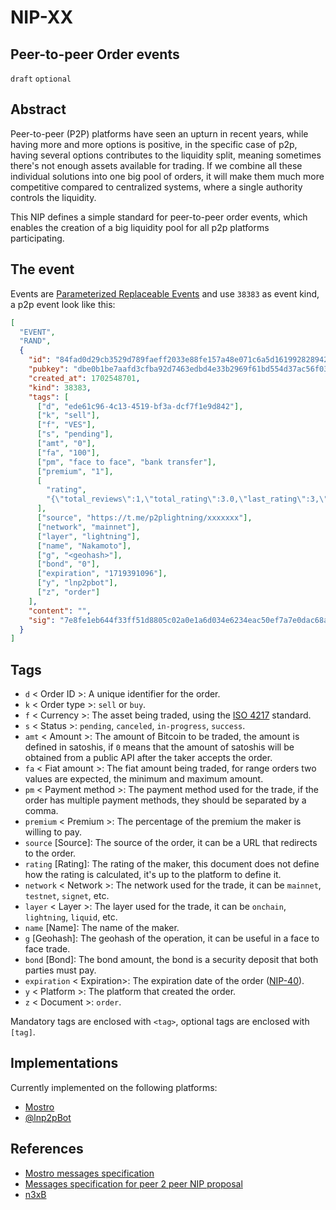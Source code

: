 # NIP-XX

## Peer-to-peer Order events

`draft` `optional`

## Abstract

Peer-to-peer (P2P) platforms have seen an upturn in recent years, while having more and more options is positive, in the specific case of p2p, having several options contributes to the liquidity split, meaning sometimes there's not enough assets available for trading. If we combine all these individual solutions into one big pool of orders, it will make them much more competitive compared to centralized systems, where a single authority controls the liquidity.

This NIP defines a simple standard for peer-to-peer order events, which enables the creation of a big liquidity pool for all p2p platforms participating.

## The event

Events are [Parameterized Replaceable Events](https://github.com/nostr-protocol/nips/blob/master/01.md#kinds) and use `38383` as event kind, a p2p event look like this:

```json
[
  "EVENT",
  "RAND",
  {
    "id": "84fad0d29cb3529d789faeff2033e88fe157a48e071c6a5d1619928289420e31",
    "pubkey": "dbe0b1be7aafd3cfba92d7463edbd4e33b2969f61bd554d37ac56f032e13355a",
    "created_at": 1702548701,
    "kind": 38383,
    "tags": [
      ["d", "ede61c96-4c13-4519-bf3a-dcf7f1e9d842"],
      ["k", "sell"],
      ["f", "VES"],
      ["s", "pending"],
      ["amt", "0"],
      ["fa", "100"],
      ["pm", "face to face", "bank transfer"],
      ["premium", "1"],
      [
        "rating",
        "{\"total_reviews\":1,\"total_rating\":3.0,\"last_rating\":3,\"max_rate\":5,\"min_rate\":1}"
      ],
      ["source", "https://t.me/p2plightning/xxxxxxx"],
      ["network", "mainnet"],
      ["layer", "lightning"],
      ["name", "Nakamoto"],
      ["g", "<geohash>"],
      ["bond", "0"],
      ["expiration", "1719391096"],
      ["y", "lnp2pbot"],
      ["z", "order"]
    ],
    "content": "",
    "sig": "7e8fe1eb644f33ff51d8805c02a0e1a6d034e6234eac50ef7a7e0dac68a0414f7910366204fa8217086f90eddaa37ded71e61f736d1838e37c0b73f6a16c4af2"
  }
]
```

## Tags

- `d` < Order ID >: A unique identifier for the order.
- `k` < Order type >: `sell` or `buy`.
- `f` < Currency >: The asset being traded, using the [ISO 4217](https://en.wikipedia.org/wiki/ISO_4217) standard.
- `s` < Status >: `pending`, `canceled`, `in-progress`, `success`.
- `amt` < Amount >: The amount of Bitcoin to be traded, the amount is defined in satoshis, if `0` means that the amount of satoshis will be obtained from a public API after the taker accepts the order.
- `fa` < Fiat amount >: The fiat amount being traded, for range orders two values are expected, the minimum and maximum amount.
- `pm` < Payment method >: The payment method used for the trade, if the order has multiple payment methods, they should be separated by a comma.
- `premium` < Premium >: The percentage of the premium the maker is willing to pay.
- `source` [Source]: The source of the order, it can be a URL that redirects to the order.
- `rating` [Rating]: The rating of the maker, this document does not define how the rating is calculated, it's up to the platform to define it.
- `network` < Network >: The network used for the trade, it can be `mainnet`, `testnet`, `signet`, etc.
- `layer` < Layer >: The layer used for the trade, it can be `onchain`, `lightning`, `liquid`, etc.
- `name` [Name]: The name of the maker.
- `g` [Geohash]: The geohash of the operation, it can be useful in a face to face trade.
- `bond` [Bond]: The bond amount, the bond is a security deposit that both parties must pay.
- `expiration` < Expiration\>: The expiration date of the order ([NIP-40](https://github.com/nostr-protocol/nips/blob/master/40.md)).
- `y` < Platform >: The platform that created the order.
- `z` < Document >: `order`.

Mandatory tags are enclosed with `<tag>`, optional tags are enclosed with `[tag]`.

## Implementations

Currently implemented on the following platforms:

- [Mostro](https://github.com/MostroP2P/mostro)
- [@lnp2pBot](https://github.com/lnp2pBot/bot)

## References

- [Mostro messages specification](https://mostro.network/messages/)
- [Messages specification for peer 2 peer NIP proposal](https://github.com/nostr-protocol/nips/blob/8250274a22f4882f621510df0054fd6167c10c9e/31001.md)
- [n3xB](https://github.com/nobu-maeda/n3xb)
